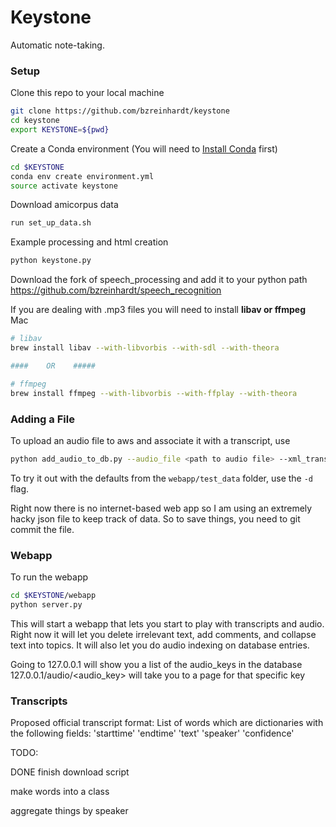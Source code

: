 # Keystone

Automatic note-taking.

### Setup
Clone this repo to your local machine

```bash
git clone https://github.com/bzreinhardt/keystone
cd keystone
export KEYSTONE=${pwd}
```

Create a Conda environment (You will need to [Install Conda](https://conda.io/docs/install/quick.html) first)

```bash
cd $KEYSTONE
conda env create environment.yml
source activate keystone
```

Download amicorpus data
```bash
run set_up_data.sh
```

Example processing and html creation
```bash
python keystone.py
```

Download the fork of speech_processing and add it to your python path
https://github.com/bzreinhardt/speech_recognition


If  you are dealing with .mp3 files you will need to install <b>libav or ffmpeg</b> 
Mac
```bash
# libav
brew install libav --with-libvorbis --with-sdl --with-theora

####    OR    #####

# ffmpeg
brew install ffmpeg --with-libvorbis --with-ffplay --with-theora
```

### Adding a File
To upload an audio file to aws and associate it with a transcript, use
```bash
python add_audio_to_db.py --audio_file <path to audio file> --xml_transcripts_folder <path to a folder with an amicorpus style xml transcript for each speaker> -n <name that you want to be associated with this file> 
```
To try it out with the defaults from the ```webapp/test_data``` folder, use the ```-d``` flag.

Right now there is no internet-based web app so I am using an extremely hacky json file to keep track of data. So to save things, you need to git commit the file.

### Webapp
To run the webapp
```bash
cd $KEYSTONE/webapp
python server.py
```
This will start a webapp that lets you start to play with transcripts and audio. Right now it will let you delete irrelevant text, add comments, and collapse text into topics. It will also let you do audio indexing on database entries.

Going to 127.0.0.1 will show you a list of the audio_keys in the database
127.0.0.1/audio/<audio_key> will take you to a page for that specific key

### Transcripts
Proposed official transcript format:
List of words which are dictionaries with the following fields:
'starttime'
'endtime'
'text'
'speaker'
'confidence'

TODO:

DONE finish download script

make words into a class

aggregate things by speaker 
